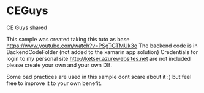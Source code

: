 # CEGuys
CE Guys shared

This sample was created taking this tuto as base
https://www.youtube.com/watch?v=PSgTGTMUk3o
The backend code is in BackendCodeFolder (not added to the xamarin app solution)
Credentials for login to my personal site http://ketser.azurewebsites.net are not included
please create your own and your own DB.

Some bad practices are used in this sample dont scare about it :)
but feel free to improve it to your own benefit.

